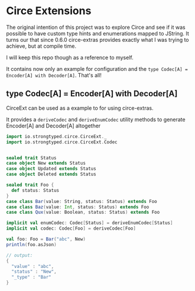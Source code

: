 # Circe Extensions

The original intention of this project was to explore Circe and see if it was possible to have custom type hints and enumerations mapped to JString. It turns our that since 0.6.0 circe-extras provides exactly what I was trying to achieve, but at compile time.

I will keep this repo though as a reference to myself. 

It contains now only an example for configuration and the `type Codec[A] = Encoder[A] with Decoder[A]`. That's all!

## type Codec[A] = Encoder[A] with Decoder[A]

CirceExt can be used as a example to for using circe-extras.

It provides a `deriveCodec` and `deriveEnumCodec` utility methods to generate Encoder[A] and Decoder[A] altogether


```scala
import io.strongtyped.circe.CirceExt._
import io.strongtyped.circe.CirceExt.Codec


sealed trait Status
case object New extends Status
case object Updated extends Status
case object Deleted extends Status

sealed trait Foo {
  def status: Status
}
case class Bar(value: String, status: Status) extends Foo
case class Baz(value: Int, status: Status) extends Foo
case class Qux(value: Boolean, status: Status) extends Foo

implicit val enumCodec: Codec[Status] = deriveEnumCodec[Status]
implicit val codec: Codec[Foo] = deriveCodec[Foo]

val foo: Foo = Bar("abc", New)
println(foo.asJson)

// output: 
{
  "value" : "abc",
  "status" : "New",
  "_type" : "Bar"
}
```
